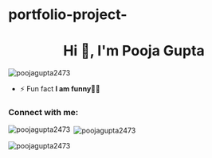 # portfolio-project-
<h1 align="center">Hi 👋, I'm Pooja Gupta</h1>

<p align="left"> <img src="https://komarev.com/ghpvc/?username=poojagupta2473&label=Profile%20views&color=0e75b6&style=flat" alt="poojagupta2473" /> </p>

- ⚡ Fun fact **I am funny👱‍♀️**

<h3 align="left">Connect with me:</h3>
<p align="left">
</p>

<p><img align="left" src="https://github-readme-stats.vercel.app/api/top-langs?username=poojagupta2473&show_icons=true&locale=en&layout=compact" alt="poojagupta2473" /></p>

<p>&nbsp;<img align="center" src="https://github-readme-stats.vercel.app/api?username=poojagupta2473&show_icons=true&locale=en" alt="poojagupta2473" /></p>

<p><img align="center" src="https://github-readme-streak-stats.herokuapp.com/?user=poojagupta2473&" alt="poojagupta2473" /></p>

